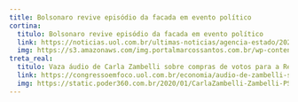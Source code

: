```yaml
---
title: Bolsonaro revive episódio da facada em evento político
cortina:
  titulo: Bolsonaro revive episódio da facada em evento político
  link: https://noticias.uol.com.br/ultimas-noticias/agencia-estado/2020/01/18/presidente-diz-que-autor-de-facada-e-protegido-ate-hoje.htm
  img: https://s3.amazonaws.com/img.portalmarcossantos.com.br/wp-content/uploads/2020/01/18103228/Bolsonaro-participa-de-evento-do-partido-Alian%C3%A7a-pelo-Brasil-Foto-Jos%C3%A9-Cruz-Ag%C3%AAncia-Brasil.png
treta_real:
  titulo: Vaza áudio de Carla Zambelli sobre compras de votos para a Reforma da Previdência
  link: https://congressoemfoco.uol.com.br/economia/audio-de-zambelli-sugere-compra-de-votos-na-reforma-da-previdencia/
  img: https://static.poder360.com.br/2020/01/CarlaZambelli-Zambelli-PSL-Entrevista-Poder360Entrevista-150-868x644.jpg
---
```


